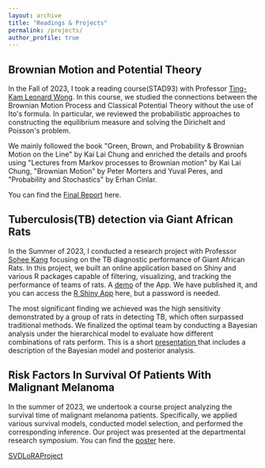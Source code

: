 ```yaml
---
layout: archive
title: "Readings & Projects"
permalink: /projects/
author_profile: true
---
```




## Brownian Motion and Potential Theory

In the Fall of 2023, I took a reading course(STAD93) with Professor [Ting-Kam Leonard Wong](https://tkl-wong.github.io/). In this course, we studied the connections between the Brownian Motion Process and Classical Potential Theory without the use of Ito's formula. In particular, we reviewed the probabilistic approaches to constructing the equilibrium measure and solving the Dirichelt and Poisson's problem.

We mainly followed the book "Green, Brown, and Probability & Brownian Motion on the Line" by Kai Lai Chung and enriched the details and proofs using "Lectures from Markov processes to Brownian motion" by Kai Lai Chung, "Brownian Motion" by Peter Morters and Yuval Peres, and "Probability and Stochastics" by Erhan Cinlar.

You can find the [Final Report](https://drive.google.com/file/d/1g8M4aukgWw_k6JTmAyS6Y0rr6ilOPLHH/view?usp=sharing) here.

## Tuberculosis(TB) detection via Giant African Rats

In the Summer of 2023, I conducted a research project with Professor [Sohee Kang](https://www.utsc.utoronto.ca/cms/sohee-kang) focusing on the TB diagnostic performance of Giant African Rats. In this project, we built an online application based on Shiny and various R packages capable of filtering, visualizing, and tracking the performance of teams of rats. A [demo](https://drive.google.com/file/d/13HQGJQM-h1snqKF-OwME89MrlssLZHW7/view?usp=drive_link) of the App. We have published it, and you can access the [R Shiny App](https://1rsgc6-junjie-ma.shinyapps.io/Rats_Analysis/) here, but a password is needed. 

The most significant finding we achieved was the high sensitivity demonstrated by a group of rats in detecting TB, which often surpassed traditional methods. We finalized the optimal team by conducting a Bayesian analysis under the hierarchical model to evaluate how different combinations of rats perform. This is a short [presentation ](https://drive.google.com/file/d/1rLnwr87u92Mz6TfxCd0RHPCZQJYJOCek/view?usp=drive_link) that includes a description of the Bayesian model and posterior analysis.

## Risk Factors In Survival Of Patients With Malignant Melanoma

In the summer of 2023, we undertook a course project analyzing the survival time of malignant melanoma patients. Specifically, we applied various survival models, conducted model selection, and performed the corresponding inference. Our project was presented at the departmental research symposium. You can find the [poster](https://drive.google.com/file/d/1loJy33I2JkznKMyrwYrDsPd_f8Z04SjP/view?usp=drive_link) here.

[SVDLoRAProject](assets/MAT1510_FinalProject.pdf)


